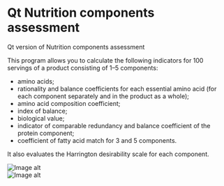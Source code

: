 # Qt Nutrition components assessment  

Qt version of Nutrition components assessment  

This program allows you to calculate the following indicators for 100 servings of a product consisting of 1–5 components: 
- amino acids; 
- rationality and balance coefficients for each essential amino acid (for each component separately and in the product as a whole);
- amino acid composition coefficient; 
- index of balance;
- biological value; 
- indicator of comparable redundancy and balance coefficient of the protein component; 
- coefficient of fatty acid match for 3 and 5 components.  

It also evaluates the Harrington desirability scale for each component.



 ![Image alt](https://github.com/v43d3rm4k4r/QtNutrition_components_assessment/raw/master/Images/image1.png)  
 ![Image alt](https://github.com/v43d3rm4k4r/QtNutrition_components_assessment/raw/master/Images/image2.png)


